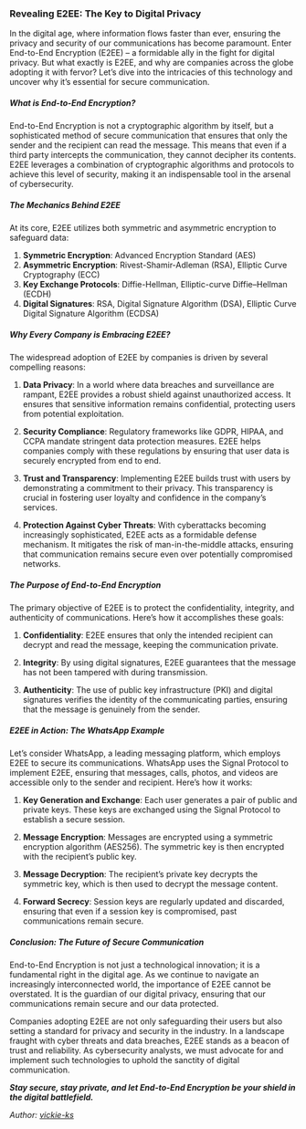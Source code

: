 ### Revealing E2EE: The Key to Digital Privacy

In the digital age, where information flows faster than ever, ensuring the privacy and security of our communications has become paramount. Enter End-to-End Encryption (E2EE) – a formidable ally in the fight for digital privacy. But what exactly is E2EE, and why are companies across the globe adopting it with fervor? Let’s dive into the intricacies of this technology and uncover why it’s essential for secure communication.

##### What is End-to-End Encryption?

End-to-End Encryption is not a cryptographic algorithm by itself, but a sophisticated method of secure communication that ensures that only the sender and the recipient can read the message. This means that even if a third party intercepts the communication, they cannot decipher its contents. E2EE leverages a combination of cryptographic algorithms and protocols to achieve this level of security, making it an indispensable tool in the arsenal of cybersecurity.

##### The Mechanics Behind E2EE

At its core, E2EE utilizes both symmetric and asymmetric encryption to safeguard data:

1. **Symmetric Encryption**: Advanced Encryption Standard (AES)
2. **Asymmetric Encryption**: Rivest-Shamir-Adleman (RSA), Elliptic Curve Cryptography (ECC)
3. **Key Exchange Protocols**: Diffie-Hellman, Elliptic-curve Diffie–Hellman (ECDH)
4. **Digital Signatures**: RSA, Digital Signature Algorithm (DSA), Elliptic Curve Digital Signature Algorithm (ECDSA)

##### Why Every Company is Embracing E2EE?

The widespread adoption of E2EE by companies is driven by several compelling reasons:

1. **Data Privacy**: In a world where data breaches and surveillance are rampant, E2EE provides a robust shield against unauthorized access. It ensures that sensitive information remains confidential, protecting users from potential exploitation.

2. **Security Compliance**: Regulatory frameworks like GDPR, HIPAA, and CCPA mandate stringent data protection measures. E2EE helps companies comply with these regulations by ensuring that user data is securely encrypted from end to end.

3. **Trust and Transparency**: Implementing E2EE builds trust with users by demonstrating a commitment to their privacy. This transparency is crucial in fostering user loyalty and confidence in the company’s services.

4. **Protection Against Cyber Threats**: With cyberattacks becoming increasingly sophisticated, E2EE acts as a formidable defense mechanism. It mitigates the risk of man-in-the-middle attacks, ensuring that communication remains secure even over potentially compromised networks.

##### The Purpose of End-to-End Encryption

The primary objective of E2EE is to protect the confidentiality, integrity, and authenticity of communications. Here’s how it accomplishes these goals:

1. **Confidentiality**: E2EE ensures that only the intended recipient can decrypt and read the message, keeping the communication private.

2. **Integrity**: By using digital signatures, E2EE guarantees that the message has not been tampered with during transmission.

3. **Authenticity**: The use of public key infrastructure (PKI) and digital signatures verifies the identity of the communicating parties, ensuring that the message is genuinely from the sender.

##### E2EE in Action: The WhatsApp Example

Let’s consider WhatsApp, a leading messaging platform, which employs E2EE to secure its communications. WhatsApp uses the Signal Protocol to implement E2EE, ensuring that messages, calls, photos, and videos are accessible only to the sender and recipient. Here’s how it works:

1. **Key Generation and Exchange**: Each user generates a pair of public and private keys. These keys are exchanged using the Signal Protocol to establish a secure session.

2. **Message Encryption**: Messages are encrypted using a symmetric encryption algorithm (AES256). The symmetric key is then encrypted with the recipient’s public key.

3. **Message Decryption**: The recipient’s private key decrypts the symmetric key, which is then used to decrypt the message content.

4. **Forward Secrecy**: Session keys are regularly updated and discarded, ensuring that even if a session key is compromised, past communications remain secure.

##### Conclusion: The Future of Secure Communication

End-to-End Encryption is not just a technological innovation; it is a fundamental right in the digital age. As we continue to navigate an increasingly interconnected world, the importance of E2EE cannot be overstated. It is the guardian of our digital privacy, ensuring that our communications remain secure and our data protected.

Companies adopting E2EE are not only safeguarding their users but also setting a standard for privacy and security in the industry. In a landscape fraught with cyber threats and data breaches, E2EE stands as a beacon of trust and reliability. As cybersecurity analysts, we must advocate for and implement such technologies to uphold the sanctity of digital communication.

_**Stay secure, stay private, and let End-to-End Encryption be your shield in the digital battlefield.**_

*Author: <a href="https://github.com/vickie-ks" target="_blank">vickie-ks</a>*